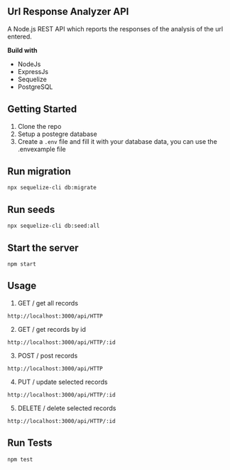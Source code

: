 ## Url Response Analyzer API
A Node.js REST API which reports the responses of the analysis of the url entered.

**Build with**
- NodeJs
- ExpressJs
- Sequelize
- PostgreSQL

## Getting Started
1. Clone the repo 
2. Setup a postegre database
4. Create a `.env` file and fill it with your database data, you can use the .envexample file

##  Run migration
```node
npx sequelize-cli db:migrate
```
##  Run seeds
```node
npx sequelize-cli db:seed:all
```
## Start the server
```node
npm start
``` 

## Usage 
1. GET / get all records
``` url
http://localhost:3000/api/HTTP
```
2. GET / get records by id
``` url
http://localhost:3000/api/HTTP/:id
```
3. POST / post records
``` url
http://localhost:3000/api/HTTP
```
4. PUT / update selected records
``` url
http://localhost:3000/api/HTTP/:id
```
5. DELETE / delete selected records
``` url
http://localhost:3000/api/HTTP/:id
```

## Run Tests
```node
npm test
```